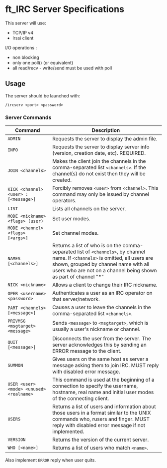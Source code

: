 # ft_IRC Server Specifications

This server will use:

* TCP/IP v4
* Irssi client

I/O operations :

* non blocking
* only one poll() (or equivalent)
* all read/recv - write/send must be used with poll

## Usage

The server should be launched with:

```shell
/ircserv <port> <password>
```

### Server Commands

| Command                                  | Description                                                                                                                                                                                                                                |
|------------------------------------------|--------------------------------------------------------------------------------------------------------------------------------------------------------------------------------------------------------------------------------------------|
| `ADMIN`                                  | Requests the server to display the admin file.                                                                                                                                                                                             |
| `INFO`                                   | Requests the server to display server info (version, creation date, etc). REQUIRED.                                                                                                                                                        |
| `JOIN <channels>`                        | Makes the client join the channels in the comma-separated list `<channels>`. If the channel(s) do not exist then they will be created.                                                                                                     |
| `KICK <channel> <user> :[<message>]`     | Forcibly removes `<user>` from `<channel>`. This command may only be issued by channel operators.                                                                                                                                          |
| `LIST`                                   | Lists all channels on the server.                                                                                                                                                                                                          |
| `MODE <nickname> <flags> (user)`         | Set user modes.                                                                                                                                                                                                                            |
| `MODE <channel> <flags> [<args>]`        | Set channel modes.                                                                                                                                                                                                                         |
| `NAMES [<channels>]`                     | Returns a list of who is on the comma-separated list of `<channels>`, by channel name. If `<channels>` is omitted, all users are shown, grouped by channel name with all users who are not on a channel being shown as part of channel "\*"|
| `NICK <nickname>`                        | Allows a client to change their IRC nickname.                                                                                                                                                                                              |
| `OPER <username> <password>`             | Authenticates a user as an IRC operator on that server/network.                                                                                                                                                                            |
| `PART <channels> [<message>]`            | Causes a user to leave the channels in the comma-separated list `<channels>`.                                                                                                                                                              |
| `PRIVMSG <msgtarget> <message>`          | Sends `<message>` to `<msgtarget>`, which is usually a user's nickname or channel.                                                                                                                                                         |
| `QUIT [<message>]`                       | Disconnects the user from the server. The server acknowledges this by sending an ERROR message to the client.                                                                                                                              |
| `SUMMON`                                 | Gives users on the same host as server a message asking them to join IRC. MUST reply with disabled error message.                                                                                                                          |
| `USER <user> <mode> <unused> <realname>` | This command is used at the beginning of a connection to specify the username, hostname, real name and initial user modes of the connecting client.                                                                                        |
| `USERS`                                  | Returns a list of users and information about those users in a format similar to the UNIX commands who, rusers and finger. MUST reply with disabled error message if not implemented.                                                      |
| `VERSION`                                | Returns the version of the current server.                                                                                                                                                                                                 |
| `WHO [<name>]`                           | Returns a list of users who match `<name>`.                                                                                                                                                                                                |

Also implement `ERROR` reply when user quits.
